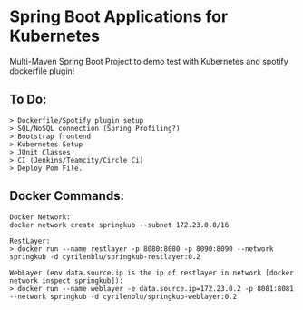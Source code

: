 # Spring Boot Applications for Kubernetes
Multi-Maven Spring Boot Project to demo test with Kubernetes and spotify dockerfile plugin!
## To Do:
    > Dockerfile/Spotify plugin setup
    > SQL/NoSQL connection (Spring Profiling?)
    > Bootstrap frontend
    > Kubernetes Setup
    > JUnit Classes
    > CI (Jenkins/Teamcity/Circle Ci)
    > Deploy Pom File.
## Docker Commands:
    Docker Network:
    docker network create springkub --subnet 172.23.0.0/16
    
    RestLayer:
    > docker run --name restlayer -p 8080:8080 -p 8090:8090 --network springkub -d cyrilenblu/springkub-restlayer:0.2
    
    WebLayer (env data.source.ip is the ip of restlayer in network [docker network inspect springkub]):
    > docker run --name weblayer -e data.source.ip=172.23.0.2 -p 8081:8081 --network springkub -d cyrilenblu/springkub-weblayer:0.2
    
